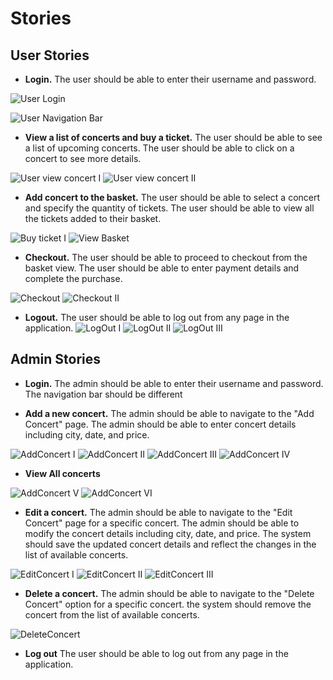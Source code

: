 # Stories

## User Stories

* **Login.** The user should be able to enter their username and password.

![User Login](documentation/images/stories/login.jpg)


![User Navigation Bar](documentation/images/stories/userNavBar.jpg)

* **View a list of concerts and buy a ticket.** The user should be able to see a list of upcoming concerts. The user should be able to click on a concert to see more details.

![User view concert I](documentation/images/stories/userBuyTicket.jpg)
![User view concert II](documentation/images/stories/viewConcert.jpg)

* **Add concert to the basket.** The user should be able to select a concert and specify the quantity of tickets. The user should be able to view all the tickets added to their basket.

![Buy ticket I](documentation/images/stories/concerDetail.jpg)
![View Basket](documentation/images/stories/viewBasket.jpg)

* **Checkout.** The user should be able to proceed to checkout from the basket view. The user should be able to enter payment details and complete the purchase.

![Checkout](documentation/images/stories/checkout.jpg)
![Checkout II](documentation/images/stories/checkoutII.jpg)


* **Logout.** The user should be able to log out from any page in the application.
![LogOut I](documentation/images/stories/userLogOut.jpg)
![LogOut II](documentation/images/stories/userconfirmation.jpg)
![LogOut III](documentation/images/stories/landingPage.jpg)



## Admin Stories

* **Login.** The admin should be able to enter their username and password. The navigation bar should be different


* **Add a new concert.** The admin should be able to navigate to the "Add Concert" page. The admin should be able to enter concert details including city, date, and price.

![AddConcert I](documentation/images/stories/addConcert1.jpg)
![AddConcert II](documentation/images/stories/addConcert2.jpg)
![AddConcert III](documentation/images/stories/addConcert3.jpg)
![AddConcert IV](documentation/images/stories/addConcert4.jpg)  

* **View All concerts**

![AddConcert V](documentation/images/stories/addConcert5.jpg)
![AddConcert VI](documentation/images/stories/addConcert6.jpg)  

* **Edit a concert.** The admin should be able to navigate to the "Edit Concert" page for a specific concert. The admin should be able to modify the concert details including city, date, and price. The system should save the updated concert details and reflect the changes in the list of available concerts.

![EditConcert I](documentation/images/stories/editConcert1.jpg)
![EditConcert II](documentation/images/stories/editConcert2.jpg)
![EditConcert III](documentation/images/stories/editConcert3.jpg)

* **Delete a concert.** The admin should be able to navigate to the "Delete Concert" option for a specific concert. the system should remove the concert from the list of available concerts.
  
![DeleteConcert](documentation/images/stories/deleteConcert.jpg)

* **Log out** The user should be able to log out from any page in the application.